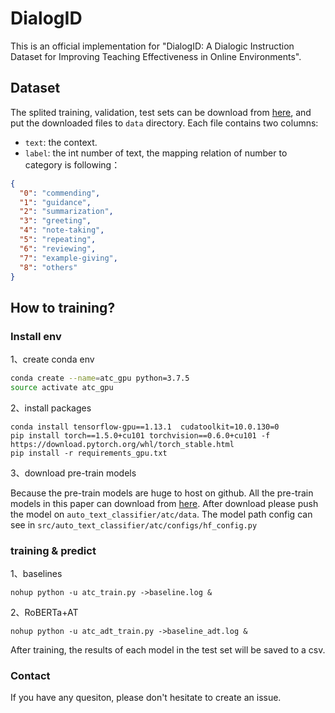 # DialogID
This is an official implementation for "DialogID: A Dialogic Instruction Dataset for Improving Teaching Effectiveness in Online Environments".

## Dataset
The splited training, validation, test sets can be download from [here](), and put the downloaded files to `data` directory. Each file contains two columns:
- `text`: the context.
- `label`: the int number of text, the mapping relation of number to category is following：

```json
{
  "0": "commending",
  "1": "guidance",
  "2": "summarization",
  "3": "greeting",
  "4": "note-taking",
  "5": "repeating",
  "6": "reviewing",
  "7": "example-giving",
  "8": "others"
}
```

## How to training?

### Install env

1、create conda env

```sh
conda create --name=atc_gpu python=3.7.5
source activate atc_gpu
```

2、install packages

```
conda install tensorflow-gpu==1.13.1  cudatoolkit=10.0.130=0
pip install torch==1.5.0+cu101 torchvision==0.6.0+cu101 -f https://download.pytorch.org/whl/torch_stable.html
pip install -r requirements_gpu.txt
```

3、download pre-train models

Because the pre-train models are huge to host on github. All the pre-train models in this paper can download from [here](https://github.com/ymcui/Chinese-BERT-wwm). After download please push the model on `auto_text_classifier/atc/data`. The model path config can see in `src/auto_text_classifier/atc/configs/hf_config.py`


### training & predict

1、baselines

`nohup python -u atc_train.py ->baseline.log & `


2、RoBERTa+AT

`nohup python -u atc_adt_train.py ->baseline_adt.log & `

After training, the results of each model in the test set will be saved to a csv.

### Contact

If you have any quesiton, please don't hesitate to create an issue.



